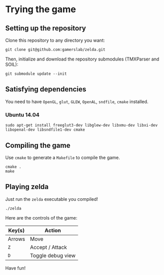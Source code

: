 Trying the game
==================

## Setting up the repository
Clone this repository to any directory you want:

```shell
git clone git@github.com:gamerslab/zelda.git
```

Then, initialize and download the repository submodules (TMXParser and SOIL):

```shell
git submodule update --init
```

## Satisfying dependencies

You need to have `OpenGL`, `glut`, `GLEW`, `OpenAL`, `sndfile`, `cmake` installed.

### Ubuntu 14.04
```
sudo apt-get install freeglut3-dev libglew-dev libxmu-dev libxi-dev libopenal-dev libsndfile1-dev cmake
```

## Compiling the game
Use `cmake` to generate a `Makefile` to compile the game.

```shell
cmake .
make
```

## Playing zelda
Just run the `zelda` executable you compiled!

```shell
./zelda
```

Here are the controls of the game:

| Key(s) | Action            |
|--------|-------------------|
| Arrows | Move              |
| `Z`    | Accept / Attack   |
| `D`    | Toggle debug view |

Have fun!
